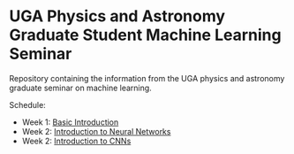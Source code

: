 # UGA Physics and Astronomy Graduate Student Machine Learning Seminar
Repository containing the information from the UGA physics and astronomy graduate seminar on machine learning.


Schedule:

* Week 1: [Basic Introduction](https://github.com/j-p-terry/uga_grad_physics_ml/blob/main/Notebooks/basic_ml_intro.ipynb)
* Week 2: [Introduction to Neural Networks](https://github.com/j-p-terry/uga_grad_physics_ml/blob/main/Notebooks/intro_to_neural_networks.ipynb)
* Week 2: [Introduction to CNNs](https://github.com/j-p-terry/uga_grad_physics_ml/blob/main/Notebooks/intro_to_cnns.ipynb)
